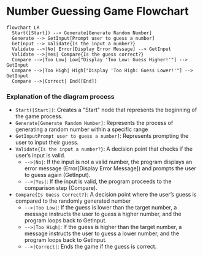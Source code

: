 # Number Guessing Game Flowchart

```mermaid
flowchart LR
  Start([Start]) --> Generate[Generate Random Number]
  Generate --> GetInput[Prompt user to guess a number]
  GetInput --> Validate{Is the input a number?}
  Validate -->|No| Error[Display Error Message] --> GetInput
  Validate -->|Yes| Compare{Is the guess correct?}
  Compare -->|Too Low| Low["Display 'Too Low: Guess Higher!'"] --> GetInput
  Compare -->|Too High| High["Display 'Too High: Guess Lower!'"] --> GetInput
  Compare -->|Correct| End([End])
```
### **Explanation of the diagram process**
- `Start([Start])`: Creates a "Start" node that represents the beginning of the game process.
- `Generate[Generate Random Number]`: Represents the process of generating a random number within a specific range
- `GetInputPrompt user to guess a number]`: Represents prompting the user to input their guess.
- `Validate{Is the input a number?}`: A decision point that checks if the user’s input is valid.
  - `-->|No|`:  If the input is not a valid number, the program displays an error message (Error[Display Error Message]) and prompts the user to guess again (GetInput).
  - `-->|Yes|`: If the input is valid, the program proceeds to the comparison step (Compare).
- `Compare{Is Guess Correct?}`: A decision point where the user’s guess is compared to the randomly generated number
  - `-->|Too Low|`: If the guess is lower than the target number, a message instructs the user to guess a higher number, and the program loops back to GetInput.
  - `-->|Too High|`: If the guess is higher than the target number, a message instructs the user to guess a lower number, and the program loops back to GetInput.
  - `-->|Correct|`: Ends the game if the guess is correct.
